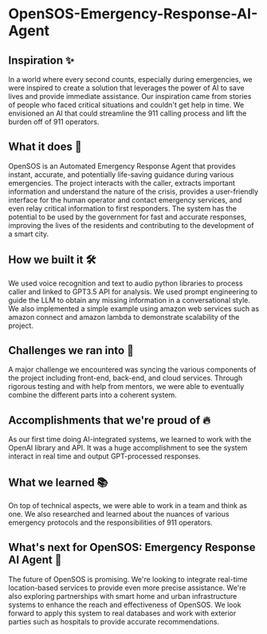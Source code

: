 # OpenSOS-Emergency-Response-AI-Agent

## Inspiration ✨
In a world where every second counts, especially during emergencies, we were inspired to create a solution that leverages the power of AI to save lives and provide immediate assistance. Our inspiration came from stories of people who faced critical situations and couldn't get help in time. We envisioned an AI that could streamline the 911 calling process and lift the burden off of 911 operators. 

## What it does 🚒
OpenSOS is an Automated Emergency Response Agent that provides instant, accurate, and potentially life-saving guidance during various emergencies. The project interacts with the caller, extracts important information and understand the nature of the crisis, provides a user-friendly interface for the human operator and contact emergency services, and even relay critical information to first responders. The system has the potential to be used by the government for fast and accurate responses, improving the lives of the residents and contributing to the development of a smart city.

## How we built it 🛠
We used voice recognition and text to audio python libraries to process caller and linked to GPT3.5 API for analysis. We used prompt engineering to guide the LLM to obtain any missing information in a conversational style. We also implemented a simple example using amazon web services such as amazon connect and amazon lambda to demonstrate scalability of the project. 

## Challenges we ran into 🤔
A major challenge we encountered was syncing the various components of the project including front-end, back-end, and cloud services. Through rigorous testing and with help from mentors, we were able to eventually combine the different parts into a coherent system. 

## Accomplishments that we're proud of 🔥
As our first time doing AI-integrated systems, we learned to work with the OpenAI library and API. It was a huge accomplishment to see the system interact in real time and output GPT-processed responses. 

## What we learned 📚
On top of technical aspects, we were able to work in a team and think as one. We also researched and learned about the nuances of various emergency protocols and the responsibilities of 911 operators.

## What's next for OpenSOS: Emergency Response AI Agent 👾
The future of OpenSOS is promising. We're looking to integrate real-time location-based services to provide even more precise assistance. We're also exploring partnerships with smart home and urban infrastructure systems to enhance the reach and effectiveness of OpenSOS. We look forward to apply this system to real databases and work with exterior parties such as hospitals to provide accurate recommendations.
